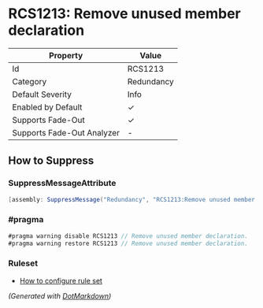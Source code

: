 # RCS1213: Remove unused member declaration

| Property                    | Value      |
| --------------------------- | ---------- |
| Id                          | RCS1213    |
| Category                    | Redundancy |
| Default Severity            | Info       |
| Enabled by Default          | &#x2713;   |
| Supports Fade\-Out          | &#x2713;   |
| Supports Fade\-Out Analyzer | \-         |

## How to Suppress

### SuppressMessageAttribute

```csharp
[assembly: SuppressMessage("Redundancy", "RCS1213:Remove unused member declaration.", Justification = "<Pending>")]
```

### \#pragma

```csharp
#pragma warning disable RCS1213 // Remove unused member declaration.
#pragma warning restore RCS1213 // Remove unused member declaration.
```

### Ruleset

* [How to configure rule set](../HowToConfigureAnalyzers.md)

*\(Generated with [DotMarkdown](http://github.com/JosefPihrt/DotMarkdown)\)*